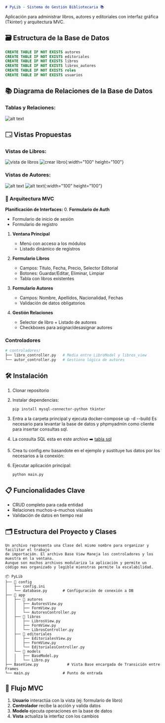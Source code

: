 ```markdown
# PyLib - Sistema de Gestión Bibliotecaria 📚
```

Aplicación para administrar libros, autores y 
editoriales con interfaz gráfica (Tkinter) y arquitectura MVC.

## 🗃️ Estructura de la Base de Datos
```sql - MariaDb
CREATE TABLE IF NOT EXISTS autores
CREATE TABLE IF NOT EXISTS editoriales
CREATE TABLE IF NOT EXISTS libros
CREATE TABLE IF NOT EXISTS libros_autores
CREATE TABLE IF NOT EXISTS roles
CREATE TABLE IF NOT EXISTS usuarios
```
## 📚 Diagrama de Relaciones de la Base de Datos

### Tablas y Relaciones:

![alt text](./assets/images/image.png)

## 🗔 Vistas Propuestas

### Vistas de Libros:

![vista de libros](./assets/images/vista_libros.png)
![crear libro](./assets/images/crear_libro.png){:width="100" height="100"}

### Vistas de Autores:

![alt text](./assets/images/vista_autores.png)
![alt text](./assets/images/crear_autor.png){:width="100" height="100"}



### 🐍 Arquitectura MVC


**Planificación de Interfaces:**
0. **Formulario de Auth**
   - Formulario de inicio de sesión
   - Formulario de registro

1. **Ventana Principal**
   - Menú con acceso a los módulos
   - Listado dinámico de registros

2. **Formulario Libros**
   - Campos: Título, Fecha, Precio, Selector Editorial
   - Botones: Guardar/Editar, Eliminar, Limpiar
   - Tabla con libros existentes

3. **Formulario Autores**
   - Campos: Nombre, Apellidos, Nacionalidad, Fechas
   - Validación de datos obligatorios

4. **Gestión Relaciones**
   - Selector de libro + Listado de autores
   - Checkboxes para asignar/desasignar autores

### **Controladores**
```python
# controladores/
├── libro_controller.py   # Media entre LibroModel y libros_view
└── autor_controller.py   # Gestiona lógica de autores
```

## 🛠️ Instalación
1. Clonar repositorio
2. Instalar dependencias:
   ```bash
   pip install mysql-connector-python tkinter
   ```
3. Entra a la carpeta principal y ejecuta docker-compose up -d --build
   Es necesario para levantar la base de datos y phpmyadmin como cliente para insertar
   consultas sql.

4. La consulta SQL esta en este archivo ➡️ [tabla sql](table-autores.sql) 

5. Crea tu config.env basandote en el ejemplo y sustituye
   tus datos por los necesarios a la conexión:

6. Ejecutar aplicación principal:
   ```python
   python main.py
   ```

## 📋 Funcionalidades Clave
- CRUD completo para cada entidad
- Relaciones muchos-a-muchos visuales
- Validación de datos en tiempo real


## 🗂️ Estructura del Proyecto  y Clases 
```
Un archivo representa una Clase del mismo nombre para organizar y facilitar el trabajo
de importación. El archivo Base View Maneja los controladores y los muestra en la ventana.
Aunque son muchos archivos modulariza la aplicación y permite un código mas organizado y legible mienstras permite la escalabilidad.
```
```
📦 PyLib
├── 📂 config
│   ├── config.ini
│   └── database.py       # Configuración de conexión a DB
├── 📂 app
│   ├── 📂 autores
│   │   ├── AutoresView.py
│   │   ├── FormView.py
│   │   └── AutoresController.py
│   ├── 📂 libros
│   │   ├── LibrosView.py
│   │   ├── FormView.py
│   │   └── LibrosController.py
│   ├── 📂 editoriales
│   │   ├── EditorialesView.py
│   │   ├── FormView.py
│   │   └── EditorialesController.py 
│   └── 📂 models
│   │   ├── BaseModel.py
│   │   └── Libro.py 
├── BaseView.py             # Vista Base encargada de Transición entre Frames
└── main.py               # Punto de entrada
```

## 🔄 Flujo MVC
1. **Usuario** interactúa con la vista (ej: formulario de libro)  
2. **Controlador** recibe la acción y valida datos  
3. **Modelo** ejecuta operaciones en la base de datos  
4. **Vista** actualiza la interfaz con los cambios

